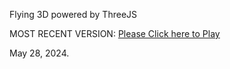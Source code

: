 Flying 3D powered by ThreeJS

MOST RECENT VERSION: [Please Click here to Play](https://rawcdn.githack.com/alperenbutun/Flying-3d/3b90791/index.html)

May 28, 2024.
